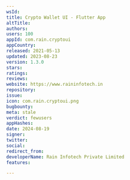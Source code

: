 ```yaml
---
wsId: 
title: Crypto Wallet UI - Flutter App
altTitle: 
authors: 
users: 100
appId: com.rain.cryptoui
appCountry: 
released: 2021-05-13
updated: 2023-08-23
version: 1.3.0
stars: 
ratings: 
reviews: 
website: https://www.raininfotech.in
repository: 
issue: 
icon: com.rain.cryptoui.png
bugbounty: 
meta: stale
verdict: fewusers
appHashes: 
date: 2024-08-19
signer: 
twitter: 
social: 
redirect_from: 
developerName: Rain Infotech Private Limited
features: 

---
```


